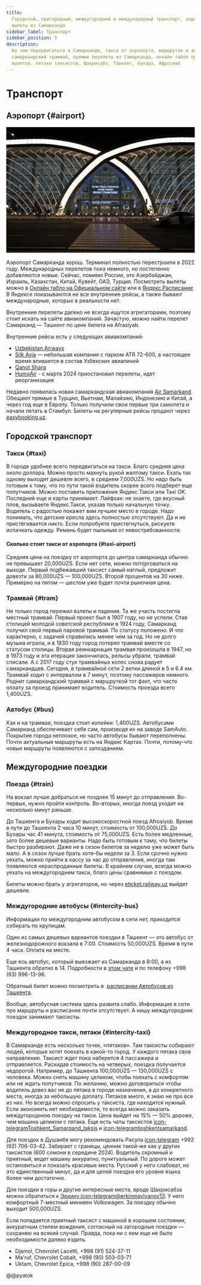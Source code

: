 ```yaml
---
title:
  Городской, пригородный, междугородний и международный транспорт, аэропорт,
  вылеты из Самарканда
sidebar_label: Транспорт
sidebar_position: 5
description:
  На чем передвигаться в Самарканде, такси от аэропорта, маршрутки и автобусы,
  самаркандский трамвай, прямые перелеты из Самарканда, онлайн табло прилетов и
  вылетов, пятаки таксистов, Шахрисабз, Ташкент, Бухара, Афросиаб
---
```


# Транспорт

## Аэропорт {#airport}

![Самаркандский Аэропорт](../samarkand/img/airport.jpg)

Аэропорт Самарканда хорош. Терминал полностью перестроили в 2022 году.
Международных перелетов пока немного, но постепенно добавляются новые. Сейчас,
помимо России, это Азербайджан, Израиль, Казахстан, Китай, Кувейт, ОАЭ, Турция.
Посмотреть вылеты можно в
[Онлайн табло на Официальном сайте](https://samarkandairport.com/ru/flight-board/)
или в [Яндекс.Расписание](https://rasp.yandex.uz/station/9623553/) В Яндексе
показываются не все внутренние рейсы, а также бывают международные, которых в
реальности нет.

Внутренние перелеты далеко не всегда ищутся агрегаторами, поэтому стоит искать
на сайте авиакомпаний. Зачастую, можно найти перелет Самарканд — Ташкент по цене
билета на Afrasiyab.

Внутренние рейсы есть у следующих авиакомпаний:

- [Uzbekistan Airways](https://www.uzairways.com/ru)
- [Silk Avia](https://silk-avia.com/ru/) — небольшая компания с парком ATR
  72-600, в настоящее время вливается в состав Узбекских авиалиний
- [Qanot Sharq](https://www.qanotsharq.com/)
- [HumoAir](https://flyhumo.com/) - с марта 2024 приостановил перелеты, идет
  реорганизация

Недавно появилась новая самаркандская авиакомпания
[Air Samarkand](https://t.me/AirSamarkandAirlines). Обещают прямые в Турцию,
Вьетнам, Малайзию, Индонезию и Китай, а через год еще в Европу. Только получили
свои первые три самолета и начали летать в Стамбул. Билеты на регулярные рейсы
продают через [easybooking.uz](https://easybooking.uz/).

## Городской транспорт

### Такси {#taxi}

В городе удобнее всего передвигаться на такси. Благо средняя цена около доллара.
Можно просто махнуть рукой желтому такси. Ехать так одному выходит дешевле
всего, в среднем 7,000UZS. Но надо быть готовым к тому, что по пути такой
водитель скорее всего подберет еще попутчиков. Можно поставить приложение
Яндекс.Такси или Taxi OK. Последний еще и карты принимает. Лайфхак: не знаете,
где вкусный плов, вызываете Яндекс.Такси, указав только начальную точку.
Водитель с радостью покажет вам лучшее место в городе. Надо понимать, что
детские кресла здесь полностью отсутствуют. Да и не пристёгивается никто. Если
попробуете пристегнуться, рискуете испачкать одежду. Ремень будет пыльным от
невостребованности.

#### Сколько стоит такси от аэропорта {#taxi-airport}

Средняя цена на поездку от аэропорта до центра самарканда обычно не превышает
20,000UZS. Если нет сети, можно поторговаться на выходе. Первый подбежавший
таксист самый наглый, предложит довезти за 80,000UZS — 100,000UZS. Второй
процентов на 30 ниже. Примерно на пятом — шестом уже будет почти рыночная цена.

### Трамвай {#tram}

Не только город пережил взлеты и падения. Та же участь постигла местный трамвай.
Первый проект был в 1907 году, но не успели. Став столицей молодой советской
республики в 1924 году, Самарканд получил свой первый паровой трамвай. По
статусу положено. И что характерно, с задачей справились менее чем за год. Но не
долго музыка играла, и в 1930 году город потерял трамвай вместе со статусом
столицы. Вторая реинкарнация трамвая произошла в 1947, но в 1973 году и эта
итерация закончилась, рельсы убрали, трамвай списали. А с 2017 году стук
трамвайных колес снова радует самаркандцев. Сегодня, в трамвайной сети 2 ветки
длиной в 5 и 6.4 км. Трамвай ходит с интервалом в 7 минут, поэтому пассажиров
немного. Роднит самаркандский трамвай с маршруткой тот факт, что часто оплату за
проезд принимает водитель. Стоимость проезда всего 1,400UZS.

### Автобус {#bus}

Как и на трамвае, поездка стоит копейки: 1,400UZS. Автобусами Самарканд
обеспечивает себя сам, производя их на заводе SamAuto. Покрытие города неплохое,
но часто автобусы бывают переполнены. Почти актуальные маршруты есть на Яндекс
Картах. Почти, потому-что новые маршруты появляются с запозданием.

## Междугородние поездки

### Поезда {#train}

На вокзал лучше добраться не позднее 15 минут до отправления. Во-первых, нужно
пройти контроль. Во-вторых, иногда поезд уходит на несколько минут раньше.

До Ташкента и Бухары ходит высокоскоростной поезд Afrosiyob. Время в пути до
Ташкента 2 часа 10 минут, стоимость от 100,000UZS. До Бухары час 41 минута,
стоимость от 75,000UZS. Есть более медленные, зато более дешевые варианты. Надо
быть готовым к тому, что билеты быстро разбирают. Даже не в сезон билетов за
неделю уже может быть мало. А в сезон лучше брать хотя-бы недели за 3. Если
срочно нужно уехать, можно прийти в кассу за час до отправления, иногда там
появляются нераспроданные билеты. В крайнем случае, всегда можно уехать на
междугороднем такси, благо цены сравнимые с поездом.

Билеты можно брать у агрегаторов, но через
[eticket.railway.uz](https://eticket.railway.uz/) выйдет дешевле.

### Междугородние автобусы {#intercity-bus}

Информации по междугородним автобусом в сети нет, приходится собирать по
крупицам.

Один из самых дешевых вариантов поездки в Ташкент — это автобус от
железнодорожного вокзала в 7:00. Стоимость 50,000UZS. Время в пути 4 часа.
Оплата на месте.

Еще есь автобус, который выезжает из Самарканда в 8:00, а из Ташкента обратно
в 14. Подробности в [этом чате](https://t.me/toshkent_sam_bus_avtovokzal) и по
телефону +998 (93) 996-13-96.

Обратный билет можно посмотреть в&nbsp;
[расписании Автобусов из Ташкента](https://www.mintrans.uz/ru/useful-articles/toshkent-avtovokzalidan-qatnovchi-shaharlararo-avtobus-yo-nalishlari-jadvali).

Вообще, автобусная система здесь развита слабо. Информация в сети про маршруты и
расписание почти отсутствует. А нишу междугородних поездок занимают таксисты.

### Междугородное такси, пятаки {#intercity-taxi}

В Самарканде есть несколько точек, «пятаков». Там таксисты собирают людей,
которые хотят поехать в какой-то город. У каждого пятака свое направление.
Таксист ждет пока наберется 4 пассажира и отправляется. Раскидав стоимость на
четверых, поездка получается недорогой. Например, до Ташкента 100,000UZS —
130,000UZS с человека. Можно снять машину целиком, чтобы поехать с комфортом или
не ждать попутчиков. По желанию, можно договориться чтобы водитель довез вас не
до пятака в городе назначения, а до конкретного места, иногда за небольшую
доплату. Пятаков много, я знаю не про все из них. Но всегда можно спросить у
таксиста, где находится нужный. Если экономить нет необходимости, то всегда
можно заказать междугороднюю поездку на такси. Цена выйдет на 15% — 50% дороже,
чем машина целиком с пятака. Еще есть чаты таксистов
[icon-telegram&#8288;Toshkent_Samarqand_taksis](https://t.me/Toshkent_Samarqand_taksis)
и [icon-telegram&#8288;toshkentsamarkand](https://t.me/toshkentsamarkand).

Для поездок в Душанбе могу рекомендовать Расула
[icon-telegram](https://t.me/+992927060342) +992 (92) 706-03-42. Забирает с
границы, ценник такой-же как у других таксистов (600 сомони в середине 2024).
Водитель скромный и приятный, ведет машину аккуратно, пунктуальный. По дороге
может остановиться и показать красивые места. Русский у него слабоват, но это
единственный минус, да и для целей поездки его уровня языка более чем
достаточно.

Для поездки в горы и другие интересные места, вроде Шахрисабза можно обратиться
к [Эркину icon-telegram&#8288;@erkinmavlyanov13](https://t.me/erkinmavlyanov13).
У него комфортный 7-местный минивен Volkswagen. За поездку обычно выходит
500,000UZS.

Если попадается приятный таксист с машиной в хорошем состоянии, аккуратным
стилем вождения, согласный на загородные поездки — сохраняю на всякий случай.
Правда, пока ни с кем еще не было необходимости далеко ездить.

- Djamol, Chevrolet Lacetti, +998 (91) 524-37-11
- Ma'ruf, Chevrolet Cobalt, +998 (90) 503-03-71
- Uktam, Chevrolet Epica, +998 (90) 287-00-09

@@pyatok
